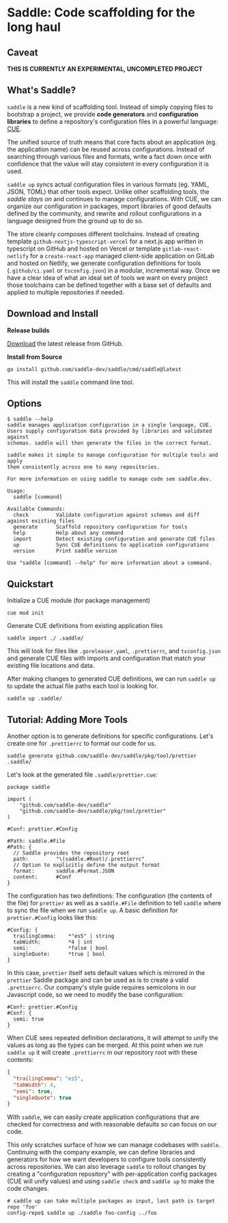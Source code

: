 # Saddle: Code scaffolding for the long haul

## Caveat

**THIS IS CURRENTLY AN EXPERIMENTAL, UNCOMPLETED PROJECT**

## What's Saddle?

`saddle` is a new kind of scaffolding tool.
Instead of simply copying files to bootstrap a project, we provide **code generators** and **configuration libraries** to define a repository's configuration files in a powerful language: [CUE](https://cuelang.org/).

The unified source of truth means that core facts about an application (eg. the application name) can be reused across configurations.
Instead of searching through various files and formats, write a fact down once with confidence that the value will stay consistent in every configuration it is used.

`saddle up` syncs actual configuration files in various formats (eg. YAML, JSON, TOML) that other tools expect.
Unlike other scaffolding tools, the _saddle stays on_ and continues to manage configurations.
With CUE, we can organize our configuration in packages, import libraries of good defaults defined by the community, and rewrite and rollout configurations in a language designed from the ground up to do so.

The store cleanly composes different toolchains.
Instead of creating template `github-nextjs-typescript-vercel` for a next.js app written in typescript on GitHub and hosted on Vercel or template `gitlab-react-netlify` for a `create-react-app` managed client-side application on GitLab and hosted on Netlify, we generate configuration definitions for tools (`.github/ci.yaml` or `tsconfig.json`) in a modular, incremental way.
Once we have a clear idea of what an ideal set of tools we want on every project those toolchains can be defined together with a base set of defaults and applied to multiple repositories if needed.

## Download and Install

**Release builds**

[Download]() the latest release from GitHub.

**Install from Source**

```shell
go install github.com/saddle-dev/saddle/cmd/saddle@latest
```

This will install the `saddle` command line tool.

## Options

```
$ saddle --help
saddle manages application configuration in a single language, CUE.
Users supply configuration data provided by libraries and validated against
schemas. saddle will then generate the files in the correct format.

saddle makes it simple to manage configuration for multiple tools and apply
them consistently across one to many repositories.

For more information on using saddle to manage code see saddle.dev.

Usage:
  saddle [command]

Available Commands:
  check         Validate configuration against schemas and diff against existing files
  generate      Scaffold repository configuration for tools
  help          Help about any command
  import        Detect existing configuration and generate CUE files
  up            Sync CUE definitions to application configurations
  version       Print saddle version

Use "saddle [command] --help" for more information about a command.
```

## Quickstart

Initialize a CUE module (for package management)

```shell
cue mod init
```

Generate CUE definitions from existing application files

```shell
saddle import ./ .saddle/
```

This will look for files like `.goreleaser.yaml`, `.prettierrc`, and `tsconfig.json` and generate CUE files with imports and configuration that match your existing file locations and data.

After making changes to generated CUE definitions, we can run `saddle up` to update the actual file paths each tool is looking for.

```shell
saddle up .saddle/
```

## Tutorial: Adding More Tools

Another option is to generate definitions for specific configurations. Let's create one for `.prettierrc` to format our code for us.

```shell
saddle generate github.com/saddle-dev/saddle/pkg/tool/prettier .saddle/
```

Let's look at the generated file `.saddle/prettier.cue`:

```CUE
package saddle

import (
    "github.com/saddle-dev/saddle"
    "github.com/saddle-dev/saddle/pkg/tool/prettier"
)

#Conf: prettier.#Config

#Path: saddle.#File
#Path: {
  // Saddle provides the repository root
  path:         "\(saddle.#Root)/.prettierrc"
  // Option to explicitly define the output format
  format:       saddle.#Format.JSON
  content:      #Conf
}
```

The configuration has two definitions: The configuration (the contents of the file) for `prettier` as well as a `saddle.#File` definition to tell `saddle` where to sync the file when we run `saddle up`. A basic definition for `prettier.#Config` looks like this:

```CUE
#Config: {
  trailingComma:    *"es5" | string
  tabWidth:         *4 | int
  semi:             *false | bool
  singleQuote:      *true | bool
}
```

In this case, `prettier` itself sets default values which is mirrored in the `prettier` Saddle package and can be used as is to create a valid `.prettierrc`. Our company's style guide requires semicolons in our Javascript code, so we need to modify the base configuration:

```CUE
#Conf: prettier.#Config
#Conf: {
  semi: true
}
```

When CUE sees repeated definition declarations, it will attempt to unify the values as long as the types can be merged. At this point when we run `saddle up` it will create `.prettierrc` in our repository root with these contents:

```JSON
{
  "trailingComma": "es5",
  "tabWidth": 4,
  "semi": true,
  "singleQuote": true
}
```

With `saddle`, we can easily create application configurations that are checked for correctness and with reasonable defaults so can focus on our code.

This only scratches surface of how we can manage codebases with `saddle`. Continuing with the company example, we can define libraries and generators for how we want developers to configure tools consistently across repositories. We can also leverage `saddle` to rollout changes by creating a "configuration repository" with per-application config packages (CUE will unify values) and using `saddle check` and `saddle up` to make the code changes.

```
# saddle up can take multiple packages as input, last path is target repo 'foo'
config-repo$ saddle up ./saddle foo-config ../foo
```
